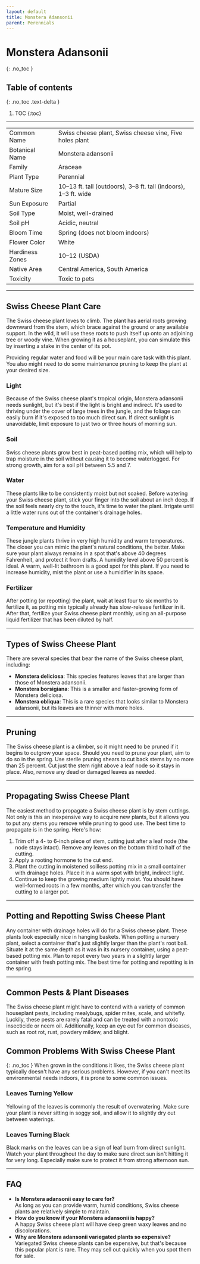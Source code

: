 ```yaml
---
layout: default
title: Monstera Adansonii
parent: Perennials
---
```


# Monstera Adansonii
{: .no_toc }

## Table of contents
{: .no_toc .text-delta }

1. TOC
{:toc}

---

|                 |                                                                 |
|-----------------|-----------------------------------------------------------------|
| Common Name     | Swiss cheese plant, Swiss cheese vine, Five holes plant         |
| Botanical Name  | Monstera adansonii                                              |
| Family          | Araceae                                                         |
| Plant Type      | Perennial                                                       |
| Mature Size     | 10–13 ft. tall (outdoors), 3–8 ft. tall (indoors), 1–3 ft. wide |
| Sun Exposure    | Partial                                                         |
| Soil Type       | Moist, well-drained                                             |
| Soil pH         | Acidic, neutral                                                 |
| Bloom Time      | Spring (does not bloom indoors)                                 |
| Flower Color    | White                                                           |
| Hardiness Zones | 10–12 (USDA)                                                    |
| Native Area     | Central America, South America                                  |
| Toxicity        | Toxic to pets                                                   |

***

## Swiss Cheese Plant Care
The Swiss cheese plant loves to climb. The plant has aerial roots growing downward from the stem, which brace against the ground or any available support. In the wild, it will use these roots to push itself up onto an adjoining tree or woody vine. When growing it as a houseplant, you can simulate this by inserting a stake in the center of its pot.

Providing regular water and food will be your main care task with this plant. You also might need to do some maintenance pruning to keep the plant at your desired size.

### Light
Because of the Swiss cheese plant's tropical origin, Monstera adansonii needs sunlight, but it's best if the light is bright and indirect. It's used to thriving under the cover of large trees in the jungle, and the foliage can easily burn if it's exposed to too much direct sun. If direct sunlight is unavoidable, limit exposure to just two or three hours of morning sun.

### Soil
Swiss cheese plants grow best in peat-based potting mix, which will help to trap moisture in the soil without causing it to become waterlogged. For strong growth, aim for a soil pH between 5.5 and 7.

### Water
These plants like to be consistently moist but not soaked. Before watering your Swiss cheese plant, stick your finger into the soil about an inch deep. If the soil feels nearly dry to the touch, it's time to water the plant. Irrigate until a little water runs out of the container's drainage holes.

### Temperature and Humidity
These jungle plants thrive in very high humidity and warm temperatures. The closer you can mimic the plant's natural conditions, the better. Make sure your plant always remains in a spot that's above 40 degrees Fahrenheit, and protect it from drafts. A humidity level above 50 percent is ideal. A warm, well-lit bathroom is a good spot for this plant. If you need to increase humidity, mist the plant or use a humidifier in its space.

### Fertilizer
After potting (or repotting) the plant, wait at least four to six months to fertilize it, as potting mix typically already has slow-release fertilizer in it. After that, fertilize your Swiss cheese plant monthly, using an all-purpose liquid fertilizer that has been diluted by half.

***

## Types of Swiss Cheese Plant
There are several species that bear the name of the Swiss cheese plant, including:
* **Monstera deliciosa**: This species features leaves that are larger than those of Monstera adansonii.
* **Monstera borsigiana**: This is a smaller and faster-growing form of Monstera deliciosa.
* **Monstera obliqua**: This is a rare species that looks similar to Monstera adansonii, but its leaves are thinner with more holes.

***

## Pruning
The Swiss cheese plant is a climber, so it might need to be pruned if it begins to outgrow your space. Should you need to prune your plant, aim to do so in the spring. Use sterile pruning shears to cut back stems by no more than 25 percent. Cut just the stem right above a leaf node so it stays in place. Also, remove any dead or damaged leaves as needed.

***

## Propagating Swiss Cheese Plant
The easiest method to propagate a Swiss cheese plant is by stem cuttings. Not only is this an inexpensive way to acquire new plants, but it allows you to put any stems you remove while pruning to good use. The best time to propagate is in the spring. Here's how:
1. Trim off a 4- to 6-inch piece of stem, cutting just after a leaf node (the node stays intact). Remove any leaves on the bottom third to half of the cutting.
2. Apply a rooting hormone to the cut end.
3. Plant the cutting in moistened soilless potting mix in a small container with drainage holes. Place it in a warm spot with bright, indirect light.
4. Continue to keep the growing medium lightly moist. You should have well-formed roots in a few months, after which you can transfer the cutting to a larger pot.

***

## Potting and Repotting Swiss Cheese Plant
Any container with drainage holes will do for a Swiss cheese plant. These plants look especially nice in hanging baskets. When potting a nursery plant, select a container that's just slightly larger than the plant's root ball. Situate it at the same depth as it was in its nursery container, using a peat-based potting mix. Plan to repot every two years in a slightly larger container with fresh potting mix. The best time for potting and repotting is in the spring.

***

## Common Pests & Plant Diseases
The Swiss cheese plant might have to contend with a variety of common houseplant pests, including mealybugs, spider mites, scale, and whitefly. Luckily, these pests are rarely fatal and can be treated with a nontoxic insecticide or neem oil. Additionally, keep an eye out for common diseases, such as root rot, rust, powdery mildew, and blight.

## Common Problems With Swiss Cheese Plant
{: .no_toc }
When grown in the conditions it likes, the Swiss cheese plant typically doesn't have any serious problems. However, if you can't meet its environmental needs indoors, it is prone to some common issues.

### Leaves Turning Yellow
Yellowing of the leaves is commonly the result of overwatering. Make sure your plant is never sitting in soggy soil, and allow it to slightly dry out between waterings.

### Leaves Turning Black
Black marks on the leaves can be a sign of leaf burn from direct sunlight. Watch your plant throughout the day to make sure direct sun isn't hitting it for very long. Especially make sure to protect it from strong afternoon sun.

***

## FAQ
* **Is Monstera adansonii easy to care for?**<br>
As long as you can provide warm, humid conditions, Swiss cheese plants are relatively simple to maintain.
* **How do you know if your Monstera adansonii is happy?**<br>
A happy Swiss cheese plant will have deep green waxy leaves and no discolorations.
* **Why are Monstera adansonii variegated plants so expensive?**<br>
Variegated Swiss cheese plants can be expensive, but that's because this popular plant is rare. They may sell out quickly when you spot them for sale.

